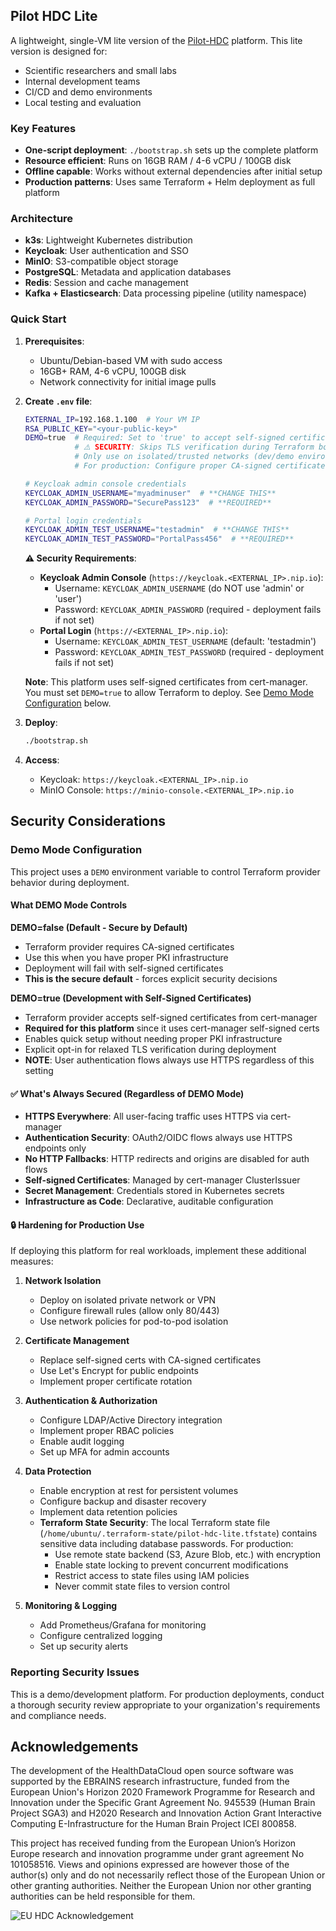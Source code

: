 ## Pilot HDC Lite

A lightweight, single-VM lite version of the [Pilot-HDC](https://hdc.humanbrainproject.eu/) platform. This lite version is designed for:
- Scientific researchers and small labs
- Internal development teams
- CI/CD and demo environments
- Local testing and evaluation

### Key Features
- **One-script deployment**: `./bootstrap.sh` sets up the complete platform
- **Resource efficient**: Runs on 16GB RAM / 4-6 vCPU / 100GB disk
- **Offline capable**: Works without external dependencies after initial setup
- **Production patterns**: Uses same Terraform + Helm deployment as full platform

### Architecture
- **k3s**: Lightweight Kubernetes distribution
- **Keycloak**: User authentication and SSO
- **MinIO**: S3-compatible object storage
- **PostgreSQL**: Metadata and application databases
- **Redis**: Session and cache management
- **Kafka + Elasticsearch**: Data processing pipeline (utility namespace)

### Quick Start

1. **Prerequisites**:
   - Ubuntu/Debian-based VM with sudo access
   - 16GB+ RAM, 4-6 vCPU, 100GB disk
   - Network connectivity for initial image pulls

2. **Create `.env` file**:
   ```bash
   EXTERNAL_IP=192.168.1.100  # Your VM IP
   RSA_PUBLIC_KEY="<your-public-key>"
   DEMO=true  # Required: Set to 'true' to accept self-signed certificates
              # ⚠️ SECURITY: Skips TLS verification during Terraform bootstrap
              # Only use on isolated/trusted networks (dev/demo environments)
              # For production: Configure proper CA-signed certificates and set DEMO=false

   # Keycloak admin console credentials
   KEYCLOAK_ADMIN_USERNAME="myadminuser"  # **CHANGE THIS**
   KEYCLOAK_ADMIN_PASSWORD="SecurePass123"  # **REQUIRED**

   # Portal login credentials
   KEYCLOAK_ADMIN_TEST_USERNAME="testadmin"  # **CHANGE THIS**
   KEYCLOAK_ADMIN_TEST_PASSWORD="PortalPass456"  # **REQUIRED**
   ```

   **⚠️ Security Requirements**:
   - **Keycloak Admin Console** (`https://keycloak.<EXTERNAL_IP>.nip.io`):
     - Username: `KEYCLOAK_ADMIN_USERNAME` (do NOT use 'admin' or 'user')
     - Password: `KEYCLOAK_ADMIN_PASSWORD` (required - deployment fails if not set)
   - **Portal Login** (`https://<EXTERNAL_IP>.nip.io`):
     - Username: `KEYCLOAK_ADMIN_TEST_USERNAME` (default: 'testadmin')
     - Password: `KEYCLOAK_ADMIN_TEST_PASSWORD` (required - deployment fails if not set)

   **Note**: This platform uses self-signed certificates from cert-manager. You must set `DEMO=true` to allow Terraform to deploy. See [Demo Mode Configuration](#demo-mode-configuration) below.

3. **Deploy**:
   ```bash
   ./bootstrap.sh
   ```

4. **Access**:
   - Keycloak: `https://keycloak.<EXTERNAL_IP>.nip.io`
   - MinIO Console: `https://minio-console.<EXTERNAL_IP>.nip.io`

## Security Considerations

### Demo Mode Configuration

This project uses a `DEMO` environment variable to control Terraform provider behavior during deployment.

#### What DEMO Mode Controls

**DEMO=false (Default - Secure by Default)**
- Terraform provider requires CA-signed certificates
- Use this when you have proper PKI infrastructure
- Deployment will fail with self-signed certificates
- **This is the secure default** - forces explicit security decisions

**DEMO=true (Development with Self-Signed Certificates)**
- Terraform provider accepts self-signed certificates from cert-manager
- **Required for this platform** since it uses cert-manager self-signed certs
- Enables quick setup without needing proper PKI infrastructure
- Explicit opt-in for relaxed TLS verification during deployment
- **NOTE**: User authentication flows always use HTTPS regardless of this setting

#### ✅ What's Always Secured (Regardless of DEMO Mode)

- **HTTPS Everywhere**: All user-facing traffic uses HTTPS via cert-manager
- **Authentication Security**: OAuth2/OIDC flows always use HTTPS endpoints only
- **No HTTP Fallbacks**: HTTP redirects and origins are disabled for auth flows
- **Self-signed Certificates**: Managed by cert-manager ClusterIssuer
- **Secret Management**: Credentials stored in Kubernetes secrets
- **Infrastructure as Code**: Declarative, auditable configuration

#### 🔒 Hardening for Production Use

If deploying this platform for real workloads, implement these additional measures:

1. **Network Isolation**
   - Deploy on isolated private network or VPN
   - Configure firewall rules (allow only 80/443)
   - Use network policies for pod-to-pod isolation

2. **Certificate Management**
   - Replace self-signed certs with CA-signed certificates
   - Use Let's Encrypt for public endpoints
   - Implement proper certificate rotation

3. **Authentication & Authorization**
   - Configure LDAP/Active Directory integration
   - Implement proper RBAC policies
   - Enable audit logging
   - Set up MFA for admin accounts

4. **Data Protection**
   - Enable encryption at rest for persistent volumes
   - Configure backup and disaster recovery
   - Implement data retention policies
   - **Terraform State Security**: The local Terraform state file (`/home/ubuntu/.terraform-state/pilot-hdc-lite.tfstate`) contains sensitive data including database passwords. For production:
     - Use remote state backend (S3, Azure Blob, etc.) with encryption
     - Enable state locking to prevent concurrent modifications
     - Restrict access to state files using IAM policies
     - Never commit state files to version control

5. **Monitoring & Logging**
   - Add Prometheus/Grafana for monitoring
   - Configure centralized logging
   - Set up security alerts

### Reporting Security Issues

This is a demo/development platform. For production deployments, conduct a thorough security review appropriate to your organization's requirements and compliance needs.

## Acknowledgements
The development of the HealthDataCloud open source software was supported by the EBRAINS research infrastructure, funded from the European Union's Horizon 2020 Framework Programme for Research and Innovation under the Specific Grant Agreement No. 945539 (Human Brain Project SGA3) and H2020 Research and Innovation Action Grant Interactive Computing E-Infrastructure for the Human Brain Project ICEI 800858.

This project has received funding from the European Union’s Horizon Europe research and innovation programme under grant agreement No 101058516. Views and opinions expressed are however those of the author(s) only and do not necessarily reflect those of the European Union or other granting authorities. Neither the European Union nor other granting authorities can be held responsible for them.

![EU HDC Acknowledgement](https://hdc.humanbrainproject.eu/img/HDC-EU-acknowledgement.png)
